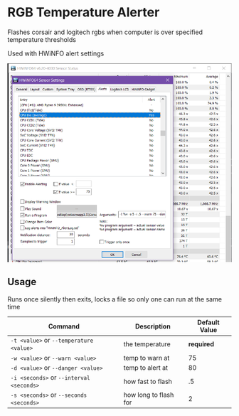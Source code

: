 # RGB Temperature Alerter
Flashes corsair and logitech rgbs when computer is over specified temperature thresholds 

Used with HWiNFO alert settings

![hwinfoscreenshot][]

[hwinfoscreenshot]: https://raw.githubusercontent.com/watermelonpizza/RgbTemperatureAlerter/master/assets/HWiNFO64_screenshot.png

## Usage
Runs once silently then exits, locks a file so only one can run at the same time

| Command                                 | Description           | Default Value  |
| ----------------------------------------| ----------------------| ---------------|
| `-t <value>` or `--temperature <value>` | the temperature       | **required**   |
| `-w <value>` or `--warn <value>`        | temp to warn at       | 75             |
| `-d <value>` or `--danger <value>`      | temp to alert at      | 80             |
| `-i <seconds>` or `--interval <seconds>`| how fast to flash     | .5             |
| `-s <seconds>` or `--seconds <seconds>` | how long to flash for | 2              |